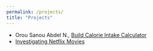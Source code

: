 ```yaml
---
permalink: /projects/
title: "Projects"
---
```


- Orou Sanou Abdel N., [Build Calorie Intake Calculator]( https://www.datacamp.com/datalab/w/0244db5e-f2b9-4bc7-a9eb-a924fb23c52a/edit)
- [](assets/images/hist.png)[Investigating Netflix Movies](https://www.datacamp.com/datalab/w/54d87fc0-32d2-4dab-9a36-ac2527552262/edit)

